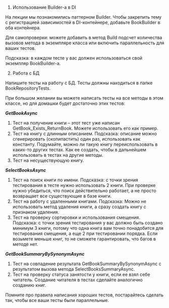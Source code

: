 1. Использование Builder-а в DI

На лекции мы познакомились паттерном Builder. Чтобы закрепить тему с регистрацией зависимостей в DI-контейнере, добавьте BookBuilder в оба контейнера.

Для самопроверки: можете добавить в метод Build подсчет количества вызовов метода в экземпляре класса или включить параллельность для ваших тестов.

Подсказка: в каждом тесте у вас должен использоваться свой экземпляр BookBuilder-а.

2. Работа с БД

Напишите тесты на работу с БД.
Тесты должны находиться в папке BookRepositoryTests.

При большом желании вы можете написать тесты на все методы в этом классе, но для домашки будет достаточно этих тестов:

***GetBookAsync***
1. Тест на получение книги – этот тест уже написан GetBook_Exists_ReturnBook. Можете использовать его как пример.
2. Тест на книгу с длинным описанием.
   Подсказка: описание можно сгенерировать (скопипастить) один раз, использовать как константу. Подумайте, можно ли такую книгу переиспользовать в каких-то других тестах. Как ее создать, чтобы в дальнейшем использовать в тестах на другие методы.
3. Тест на несуществующую книгу.

***SelectBooksAsync***
1. Тест на поиск книги по имени.
   Подсказка: с точки зрения тестирования в тесте нужно использовать 2 книги. При проверке нужно убедиться, что поиск действительно работает, а не просто возвращает все существующие в базе книги.
2. Тест на работу с удаленными книгами.
   Подсказка: Можно не использовать метод удаления книги, а сразу создать книгу с признаком удаления.
3. Тест на проверку сортировки и использования смещения.
   Подсказка: с точки зрения тестирования у вас должно быть создано минимум 3 книги, потому что одна книга вам точно понадобится для тестирования смещения, а еще 2 при тестировании порядка. Если возьмете меньше книг, то не сможете гарантировать, что багов в методе нет.

***GetBookSummaryBySynonymAsync***
1. Тест на совпадение результата GetBookSummaryBySynonymAsync с результатом вызова метода SelectBooksSummaryAsync.
2. Тест на проверку статуса занятости у книги, если ее взял себе читатель. Создание читателя в тестах сделайте аналогично созданию книг.

Помните про правила написания хороших тестов, постарайтесь сделать так, чтобы все ваши тесты были параллельные.